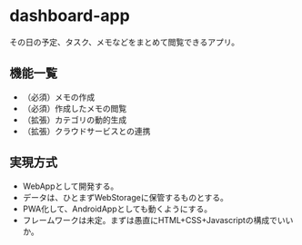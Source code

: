 # dashboard-app

その日の予定、タスク、メモなどをまとめて閲覧できるアプリ。

## 機能一覧

- （必須）メモの作成
- （必須）作成したメモの閲覧
- （拡張）カテゴリの動的生成
- （拡張）クラウドサービスとの連携

## 実現方式

- WebAppとして開発する。
- データは、ひとまずWebStorageに保管するものとする。
- PWA化して、AndroidAppとしても動くようにする。
- フレームワークは未定。まずは愚直にHTML+CSS+Javascriptの構成でいいか。
